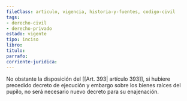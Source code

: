 ```yaml
---
fileClass: articulo, vigencia, historia-y-fuentes, codigo-civil
tags:
- derecho-civil
- derecho-privado
estado: vigente
tipo: inciso
libro:
titulo:
parrafo:
corriente-juridica:
---
```

No obstante la disposición del [[Art. 393| artículo 393]], si hubiere precedido decreto de ejecución y embargo sobre los bienes raíces del pupilo, no será necesario nuevo decreto para su enajenación.